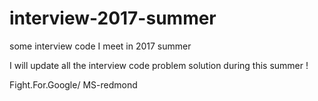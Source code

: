 # interview-2017-summer
some interview code I meet in 2017 summer

I will update all the interview code problem solution during this summer !

Fight.For.Google/ MS-redmond
